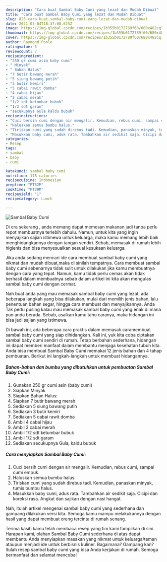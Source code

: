```yaml
---
description: "Cara buat Sambal Baby Cumi yang lezat dan Mudah Dibuat"
title: "Cara buat Sambal Baby Cumi yang lezat dan Mudah Dibuat"
slug: 825-cara-buat-sambal-baby-cumi-yang-lezat-dan-mudah-dibuat
date: 2021-03-04T18:37:00.675Z
image: https://img-global.cpcdn.com/recipes/1b355b0172789f60/680x482cq70/sambal-baby-cumi-foto-resep-utama.jpg
thumbnail: https://img-global.cpcdn.com/recipes/1b355b0172789f60/680x482cq70/sambal-baby-cumi-foto-resep-utama.jpg
cover: https://img-global.cpcdn.com/recipes/1b355b0172789f60/680x482cq70/sambal-baby-cumi-foto-resep-utama.jpg
author: Raymond Poole
ratingvalue: 5
reviewcount: 7
recipeingredient:
- "250 gr cumi asin baby cumi"
- " Minyak"
- " Bahan Halus"
- "7 butir bawang merah"
- "5 siung bawang putih"
- "3 butir kemiri"
- "5 cabai rawit domba"
- "4 cabai hijau"
- "2 cabai merah"
- "1/2 sdt ketumbar bubuk"
- "1/2 sdt garam"
- "secukupnya Gula kaldu bubuk"
recipeinstructions:
- "Cuci bersih cumi dengan air mengalir. Kemudian, rebus cumi, sampai cumi empuk."
- "Haluskan semua bumbu halus."
- "Tiriskan cumi yang sudah direbus tadi. Kemudian, panaskan minyak, tumis bumbu halus."
- "Masukkan baby cumi, aduk rata. Tambahkan air sedikit saja. Cicipi dan koreksi rasa. Angkat dan sajikan dengan nasi hangat."
categories:
- Resep
tags:
- sambal
- baby
- cumi

katakunci: sambal baby cumi 
nutrition: 178 calories
recipecuisine: Indonesian
preptime: "PT32M"
cooktime: "PT39M"
recipeyield: "1"
recipecategory: Lunch

---
```



![Sambal Baby Cumi](https://img-global.cpcdn.com/recipes/1b355b0172789f60/680x482cq70/sambal-baby-cumi-foto-resep-utama.jpg)

Di era  sekarang , anda memang dapat memesan makanan jadi tanpa perlu repot membuatnya terlebih dahulu. Namun, untuk kita yang ingin menyajikan sajian istimewa untuk keluarga, maka kamu memang lebih baik menghidangkannya dengan tangan sendiri. Sebab, memasak di rumah lebih higienis dan bisa menyesuaikan sesuai kesukaan keluarga.

Jika anda sedang mencari ide cara membuat sambal baby cumi yang nikmat dan mudah dibuat,maka di sinilah tempatnya. Cara membuat sambal baby cumi  sebenarnya tidak sulit untuk dilakukan jika kamu membuatnya dengan cara yang tepat. Namun, kamu tidak perlu cemas akan tidak berhasil dalam membuatnya 
sebab dalam artikel ini kita akan mengulas sambal baby cumi dengan cermat.  



Nah buat anda yang mau memasak sambal baby cumi yang lezat, ada beberapa langkah yang bisa dilakukan, mulai dari memilih jenis bahan, lalu penentuan bahan segar, hingga cara membuat dan menyajikannya. Anda Tak perlu pusing kalau mau memasak sambal baby cumi yang enak di mana pun anda berada. Sebab, asalkan kamu  tahu caranya, maka hidangan ini bisa jadi sajian yang istimewa.

Di bawah ini, ada beberapa cara praktis  dalam memasak caramembuat sambal baby cumi yang siap dihidangkan. Kali ini, yuk kita coba ciptakan sambal baby cumi sendiri di rumah. Tetap berbahan sederhana, hidangan ini dapat memberi manfaat dalam membantu menjaga kesehatan tubuh kita. Anda bisa membuat Sambal Baby Cumi memakai 12 jenis bahan dan 4 tahap pembuatan. Berikut ini langkah-langkah untuk membuat hidangannya.

<!--inarticleads1-->

##### Bahan-bahan dan bumbu yang dibutuhkan untuk pembuatan Sambal Baby Cumi:

1. Gunakan 250 gr cumi asin (baby cumi)
1. Siapkan  Minyak
1. Siapkan  Bahan Halus:
1. Siapkan 7 butir bawang merah
1. Sediakan 5 siung bawang putih
1. Sediakan 3 butir kemiri
1. Sediakan 5 cabai rawit domba
1. Ambil 4 cabai hijau
1. Ambil 2 cabai merah
1. Ambil 1/2 sdt ketumbar bubuk
1. Ambil 1/2 sdt garam
1. Sediakan secukupnya Gula, kaldu bubuk




<!--inarticleads2-->

##### Cara menyiapkan Sambal Baby Cumi:

1. Cuci bersih cumi dengan air mengalir. Kemudian, rebus cumi, sampai cumi empuk.
1. Haluskan semua bumbu halus.
1. Tiriskan cumi yang sudah direbus tadi. Kemudian, panaskan minyak, tumis bumbu halus.
1. Masukkan baby cumi, aduk rata. Tambahkan air sedikit saja. Cicipi dan koreksi rasa. Angkat dan sajikan dengan nasi hangat.




Nah, itulah artikel mengenai  sambal baby cumi  yang sederhana dan gampang dilakukan versi kita. Semoga kamu mampu melakukannya dengan hasil yang dapat membuat oreng tercinta di rumah senang. 

Terima kasih kamu telah membaca resep yang tim kami tampilkan di sini. Harapan kami, olahan  Sambal Baby Cumi sederhana di atas dapat membantu Anda menyiapkan masakan yang nikmat untuk keluarga/teman ataupun menjadi ide untuk berbisnis kuliner. Bagaimana? Gampang kan? Itulah resep sambal baby cumi yang bisa Anda kerjakan di rumah. Semoga bermanfaat dan selamat mencoba!

